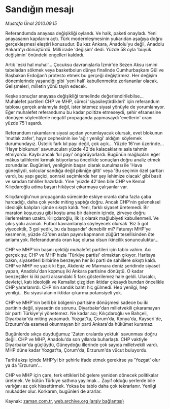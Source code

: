 # Sandığın mesajı

*Mustafa Ünal 2010.09.15*

<td class="columnist-detail">
<p>Referandumda anayasa değişikliği oylandı. Ve halk, paketi onayladı. Yeni anayasanın kapılarını açtı. Türk modernleşmesinin yukarıdan aşağıya doğru gerçekleşmesi eleştiri konusudur. Bu kez Ankara, Anadolu'yu değil, Anadolu Ankara'yı dönüştürdü.  Milli irade 'değişim' dedi. Yüzde 58 oyla 'büyük değişimin' önündeki engelleri kaldırdı.</p>
<p>
<div id="haberMetinDiv">
<p>Artık 'eski hal muhal'... Çocuksu davranışlarla İzmir'de Sezen Aksu ismini tabeladan sökmek veya basketbolun dünya finalinde Cumhurbaşkanı Gül ve Başbakan Erdoğan'ı protesto etmek bu gerçeği değiştirmez. Her değişim dönemlerinde yaşandığı gibi 'yeni hali' kabullenmekte zorlananlar olacak. Gelişmeleri, milletin yönü tayin edecek. 
<p> Keşke sonuçlar anayasa değişikliği temelinde değerlendirilebilse... Muhalefet partileri CHP ve MHP, süreci 'siyasileştirdikleri' için referandum tablosu gerçek anlamıyla değil, ister istemez siyasi yönüyle de yorumlanıyor. Eğer muhalefet referandumu bu kadar politize etmeseydi, şehir efsanesine dönüşen söylentilerle negatif propaganda yapmasaydı 'evetlerin' oranı yüzde 75'i aşardı.
<p> Referandum rakamlarını siyasi açıdan yorumlayacak olursak, evet blokunun 'mutlak zafer', hayır cephesinin ise 'ağır yenilgi' aldığını söylemek durumundayız. Üstelik fark kıl payı değil, çok açık... Yüzde 16'nın üzerinde... 'Hayır blokunun' savunucuları yüzde 42'de kalacaklarını asla tahmin etmiyordu. Kaybı ancak 'kıl payı' öngörüyorlardı. Bugünün mağlupları eğer mâkus talihlerini kırmak istiyorlarsa öncelikle sonuçları doğru analiz etmek zorundalar. Bugünleri, yenilginin başarı olarak sunulması ile 'Hava güneşliydi, solcular sandığa değil pikniğe gitti' veya 'Bu seçimin özel şartları vardı, bu yapı geçici, sonraki seçimlerde her şey lehimize olacak' gibi basit ve sıradan tahliller hazırladı. Yine 'yüzde 42'den bile CHP ve Kemal Kılıçdaroğlu adına başarı hikâyesi çıkarmaya çalışanlar var.
<p> Kılıçdaroğlu'nun propaganda sürecinde eskiye oranla daha fazla çaba harcadığı, daha çok yerde miting yaptığı doğru. Ancak CHP'nin geleneksel ideolojik kalıpları içinde sıkıştı kaldı. Yeni, farklı siyaset üretemedi. Bir maraton koşucusu gibi koştu ama bir dairenin içinde, zirveye doğru ilerlemekten uzaktı. Kılıçdaroğlu, ilk iş olarak mağlubiyeti kabullenmeli. Ve çıkış yolu aramalı. Futbol kavramlarıyla söyleyecek olursak 'Biz 5 gol yiyecektik, 3 gol yedik, bu da başarıdır' denebilir mi? Faturayı MHP'ye kesmenin, yüzde 42'den aslan payını kapmanın züğürt tesellisinden öte anlamı yok. Referandumda oran kaç olursa olsun ikincilik sonunculuktur...
<p> CHP ve MHP'nin başını çektiği muhalefet partileri için tablo vahim. Acı gerçek şu; CHP ve MHP hızla 'Türkiye partisi' olmaktan çıkıyor. Haritaya bakın, siyasetleri birbirine benzeyen her iki parti de sahillere sıkıştı kaldı. CHP ve MHP ne yazık ki Ege, Akdeniz ve Marmara deniz şeridinde siyaset yapan, Anadolu'dan kopmuş iki Ankara partisine dönüştü. O kadar benzeştiler ki iki parti arasındaki 5 fark gösterilemez hale geldi. Ulusalcı, devletçi, katı ideolojik ve Kemalist çizgiden iktidar çıksaydı bundan öncelikle CHP yararlanırdı. CHP'nin sandık bahtı hiç gülmedi. Hep yenilgi, hep yenilgi... Bu siyasi alanın iktidar çıkarma potansiyeli yok. 
<p> CHP ve MHP'nin belli bir bölgenin partisine dönüşmesi sadece bu iki partinin değil, siyasetin de sorunu. Diyarbakır'dan milletvekili çıkaramayan bir parti Türkiye'yi yönetemez. Ne kadar acı; Kılıçdaroğlu ve Bahçeli, Diyarbakır'da miting yapamadı. Yozgat'ta, Çorum'da, Konya'da, Kayseri'de, Erzurum'da esamesi okunmayan bir parti Ankara'da hükümet kuramaz.
<p> Bugünlerde sıkça duyduğumuz 'Zaten oralarda yoktuk' savunması doğru değil. CHP ve MHP, Anadolu'da son yıllarda buharlaştı. CHP vaktiyle Diyarbakır'da güçlüydü, Güneydoğu illerinde çok sayıda milletvekili vardı. MHP düne kadar Yozgat'ta, Çorum'da, Erzurum'da vücut buluyordu.
<p> Tarihî akışı içinde MHP'yi bir şehirle ifade etmek gerekirse ya 'Yozgat' olur ya da 'Erzurum'...
<p> CHP ve MHP için çare, terk ettikleri bölgelere yeniden dönecek politikalar üretmek. Ve bütün Türkiye sathına yayılmak... Zayıf olduğu yerlerde bile varlığını az çok hissettirmek. Yoksa bu tablo daha çok tekrarlanır. Yenilgi mukadder olur. Korkarım, bugünleri de ararlar. </p></p></p></p></p></p></p></p></p></div>
</p>
<a href="http://web.archive.org/web/20110105042454/mailto:m.unal@zaman.com.tr">
</a></td>

Kaynak: [zaman.com.tr](http://zaman.com.tr/yazar.do?yazino=1027646), [web.archive.org (arşiv bağlantısı)](http://web.archive.org/web/20110105042454/http://www.zaman.com.tr/yazar.do?yazino=1027646)
